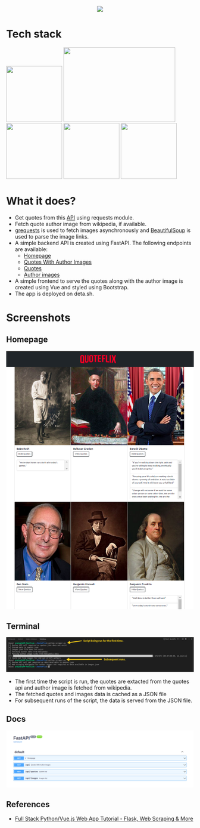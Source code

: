 <p align="center">
  <a href="https://quoteflix.deta.dev/"><img src="https://fontmeme.com/permalink/211219/ead94ebfa0b155c0fc0da100c901d58f.png" /></a>
</p>

# Tech stack
<div>
  
<a href="https://www.python.org/"><img src="https://upload.wikimedia.org/wikipedia/commons/thumb/c/c3/Python-logo-notext.svg/800px-Python-logo-notext.svg.png" width="150" height="150"></a>
<a href="https://fastapi.tiangolo.com/"><img src="https://fastapi.tiangolo.com/img/logo-margin/logo-teal.png" width="300" height="200"></a>
<a href="https://v3.vuejs.org/guide/introduction.html"><img src="https://upload.wikimedia.org/wikipedia/commons/thumb/9/95/Vue.js_Logo_2.svg/1200px-Vue.js_Logo_2.svg.png" width="150" height="150"></a>
<a href="https://getbootstrap.com/docs/5.1/getting-started/introduction/"><img src="https://upload.wikimedia.org/wikipedia/commons/thumb/b/b2/Bootstrap_logo.svg/1280px-Bootstrap_logo.svg.png" width="150" height="150"></a>
<a href="https://docs.deta.sh/docs/home/"><img src="https://docs.deta.sh/img/logo.svg" width="150" height="150"></a>

</div>

# What it does?

- Get quotes from this [API](https://type.fit/api/quotes) using requests module.
- Fetch quote author image from wikipedia, if available.
- [grequests](https://github.com/spyoungtech/grequests) is used to fetch images asynchronously and [BeautifulSoup](https://www.crummy.com/software/BeautifulSoup/bs4/doc/) is used to parse the image links.
- A simple backend API is created using FastAPI. The following endpoints are available:
  - [Homepage](https://quoteflix.deta.dev/)
  - [Quotes With Author Images](https://quoteflix.deta.dev/api)
  - [Quotes](https://quoteflix.deta.dev/api/quotes)
  - [Author images](https://quoteflix.deta.dev/api/images)
- A simple frontend to serve the quotes along with the author image is created using Vue and styled using Bootstrap.
- The app is deployed on deta.sh.

# Screenshots

## Homepage

![homepage](images/homepage.png)

## Terminal

![terminal](images/terminal.png)

- The first time the script is run, the quotes are extacted from the quotes api and author image is fetched from wikipedia.
- The fetched quotes and images data is cached as a JSON file
- For subsequent runs of the script, the data is served from the JSON file.

## Docs

![docs](images/docs.png)

## References

- [Full Stack Python/Vue.js Web App Tutorial - Flask, Web Scraping & More](https://www.youtube.com/watch?v=zmylAaDsdiw)
